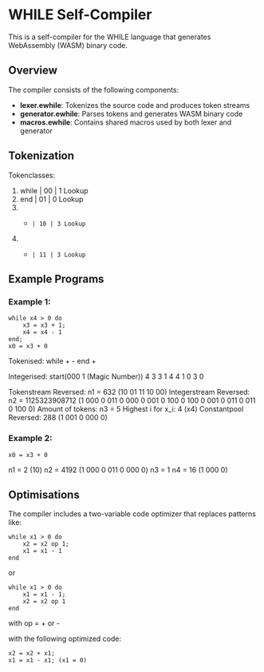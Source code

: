 # WHILE Self-Compiler

This is a self-compiler for the WHILE language that generates WebAssembly (WASM) binary code.

## Overview

The compiler consists of the following components:

- **lexer.ewhile**: Tokenizes the source code and produces token streams
- **generator.ewhile**: Parses tokens and generates WASM binary code
- **macros.ewhile**: Contains shared macros used by both lexer and generator

## Tokenization

Tokenclasses:
1. while | 00 | 1 Lookup
2. end   | 01 | 0 Lookup
3. +     | 10 | 3 Lookup
4. -     | 11 | 3 Lookup

## Example Programs

### Example 1:
```
while x4 > 0 do
    x3 = x3 + 1;
    x4 = x4 - 1
end;
x0 = x3 + 0
```

Tokenised: 
while + - end +

Integerised:
start(000 1 (Magic Number)) 4 3 3 1 4 4 1 0 3 0

Tokenstream Reversed: n1 = 632 (10 01 11 10 00)
Integerstream Reversed: n2 = 1125323908712 (1 000 0 011 0 000 0 001 0 100 0 100 0 001 0 011 0 011 0 100 0) 
Amount of tokens: n3 = 5
Highest i for x_i: 4 (x4)
Constantpool Reversed: 288 (1 001 0 000 0)

### Example 2:
```
x0 = x3 + 0
```

n1 = 2 (10)
n2 = 4192 (1 000 0 011 0 000 0)
n3 = 1
n4 = 16 (1 000 0)

## Optimisations

The compiler includes a two-variable code optimizer that replaces patterns like:

```
while x1 > 0 do
    x2 = x2 op 1;
    x1 = x1 - 1
end
```

or

```
while x1 > 0 do
    x1 = x1 - 1;
    x2 = x2 op 1
end
```

with op = + or -

with the following optimized code:
```
x2 = x2 + x1;
x1 = x1 - x1; (x1 = 0)
```
